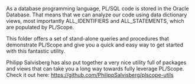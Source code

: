 As a database programming language, PL/SQL code is stored in the Oracle Database. 
That means that we can analyze our code using data dictionary views, most importantly 
ALL_IDENTIFIERS and ALL_STATEMENTS, which are populated by PL/Scope.

This folder offers a set of stand-alone queries and procedures that demonstrate PL/Scope and give you a quick and easy way to get started with this fantastic utility.

Philipp Salvisberg has also put together a very nice utility full of packages and views that can take you a long way towards fully leverage PL/Scope. Check it out here:  https://github.com/PhilippSalvisberg/plscope-utils
